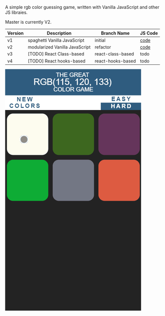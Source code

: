 A simple rgb color guessing game, written with Vanilla JavaScript and other JS libraies.

Master is currently V2.

| Version | Description                    | Branch Name       | JS Code                                                                       |
| ------- | ------------------------------ | ----------------- | ----------------------------------------------------------------------------- |
| v1      | spaghetti Vanilla JavaScript   | initial           | [code](https://github.com/javaHashbrown/RGBColorGame/blob/initial/script.js)  |
| v2      | modularized Vanilla JavaScript | refactor          | [code](https://github.com/javaHashbrown/RGBColorGame/blob/refactor/script.js) |
| v3      | [TODO] React Class-based       | react-class-based | todo                                                                          |
| v4      | [TODO] React hooks-based       | react-hooks-based | todo                                                                          |

![img](https://github.com/javaHashbrown/RGBColorGame/blob/master/img/demo.gif)
